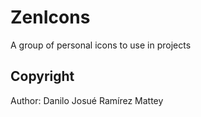 # ZenIcons

A group of personal icons to use in projects

## Copyright

Author: Danilo Josué Ramírez Mattey

